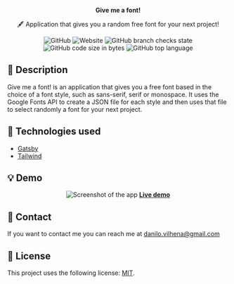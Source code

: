 <p align="center">
  <b>Give me a font!</b>
</p>

<p align="center">🖋️ Application that gives you a random free font for your next project!</p>


<div align="center">

  ![GitHub](https://img.shields.io/github/license/danilovilhena/give-me-a-font?logo=license)  ![Website](https://img.shields.io/website?url=https%3A%2F%2Fdanilovilhena.github.io%2Fgive-me-a-font%2F)  ![GitHub branch checks state](https://img.shields.io/github/checks-status/danilovilhena/give-me-a-font/gh-pages)  ![GitHub code size in bytes](https://img.shields.io/github/languages/code-size/danilovilhena/give-me-a-font)  ![GitHub top language](https://img.shields.io/github/languages/top/danilovilhena/give-me-a-font)
  
</div>

## 📗 Description
Give me a font! is an application that gives you a free font based in the choice of a font style, such as sans-serif, serif or monospace. It uses the Google Fonts API to create a JSON file for each style and then uses that file to select randomly a font for your next project.

## 🔧 Technologies used

* <a href="gatsbyjs.com">Gatsby</a>
* <a href="https://tailwindcss.com">Tailwind</a>

## 💡 Demo

<div align="center">

![Screenshot of the app](https://drive.google.com/uc?export=view&id=1Ysjw0nDIruxNVplk01S_o3QMDCx0MWX9)
<b><a href="https://danilovilhena.github.io/give-me-a-font/">Live demo</a></b>

</div>

## 👋 Contact
If you want to contact me you can reach me at danilo.vilhena@gmail.com

## 📙 License

This project uses the following license: <a href="https://github.com/danilovilhena/give-me-a-font/blob/main/LICENSE">MIT</a>.
